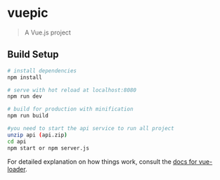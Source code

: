 # vuepic

> A Vue.js project

## Build Setup

``` bash
# install dependencies
npm install

# serve with hot reload at localhost:8080
npm run dev

# build for production with minification
npm run build

#you need to start the api service to run all project
unzip api (api.zip)
cd api
npm start or npm server.js
```

For detailed explanation on how things work, consult the [docs for vue-loader](http://vuejs.github.io/vue-loader).
